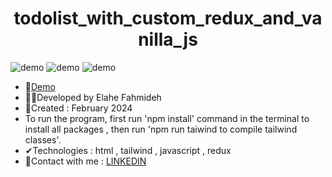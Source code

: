 <h1 align="center">todolist_with_custom_redux_and_vanilla_js</h1>

![demo](https://github.com/Ela-Fhd/todolist_with_custom_redux_and_vanillajs/blob/main/assets/demo/demo-1.png)
![demo](https://github.com/Ela-Fhd/todolist_with_custom_redux_and_vanillajs/blob/main/assets/demo/demo-2.png)
![demo](https://github.com/Ela-Fhd/todolist_with_custom_redux_and_vanillajs/blob/main/assets/demo/demo-3.png)

  - &#128204;<a href="https://todolist-with-custom-redux-and-js.netlify.app/" >Demo</a>
  - 🙋‍♀️Developed by Elahe Fahmideh
  - 📆Created : February 2024
  - To run the program, first run 'npm install' command in the terminal to install all packages , then run 'npm run taiwind to compile tailwind classes'.
  - &#x2714;Technologies : html , tailwind , javascript , redux
  - &#128231;Contact with me : <a href="https://www.linkedin.com/in/elahe-fahmideh/">LINKEDIN</a>






